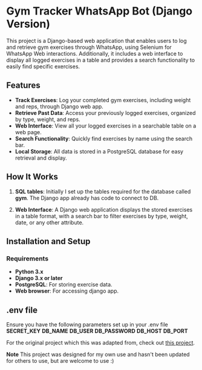 # Gym Tracker WhatsApp Bot (Django Version)

This project is a Django-based web application that enables users to log and retrieve gym exercises through WhatsApp, using Selenium for WhatsApp Web interactions. Additionally, it includes a web interface to display all logged exercises in a table and provides a search functionality to easily find specific exercises.

## Features

- **Track Exercises**: Log your completed gym exercises, including weight and reps, through Django web app.
- **Retrieve Past Data**: Access your previously logged exercises, organized by type, weight, and reps.
- **Web Interface**: View all your logged exercises in a searchable table on a web page.
- **Search Functionality**: Quickly find exercises by name using the search bar.
- **Local Storage**: All data is stored in a PostgreSQL database for easy retrieval and display.

## How It Works

1. **SQL tables**: Initially I set up the tables required for the database called **gym**. The Django app already has code to connect to DB.

2. **Web Interface**: A Django web application displays the stored exercises in a table format, with a search bar to filter exercises by type, weight, date, or any other attribute.

## Installation and Setup

### Requirements

- **Python 3.x**
- **Django 3.x or later**
- **PostgreSQL**: For storing exercise data.
- **Web browser**: For accessing django app.

## .env file
Ensure you have the following parameters set up in your .env file
**SECRET_KEY**
**DB_NAME**
**DB_USER**
**DB_PASSWORD**
**DB_HOST**
**DB_PORT**

For the original project which this was adapted from, check out [this project](https://github.com/Dani-r-36/gym).

**Note** This project was designed for my own use and hasn't been updated for others to use, but are welcome to use :)
